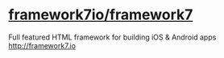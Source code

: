 # [framework7io/framework7](https://github.com/framework7io/framework7)

Full featured HTML framework for building iOS & Android apps http://framework7.io
